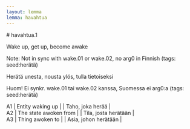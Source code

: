 ```yaml
---
layout: lemma
lemma: havahtua
---
```


<div class="sense">
# <span class="sensename">havahtua.1</span>

<span class="description">Wake up, get up, become awake</span>

Note: Not in sync with wake.01 or wake.02, no arg0 in Finnish (tags: seed:herätä)

<span class="description">Herätä unesta, nousta ylös, tulla tietoiseksi</span>

Huom! Ei synkr. wake.01 tai wake.02 kanssa, Suomessa ei arg0:a (tags: seed:herätä)

A1 | Entity waking up |   | Taho, joka herää |  
A2 | The state awoken from |   | Tila, josta herätään |  
A3 | Thing awoken to |   | Asia, johon herätään |  

</div>

